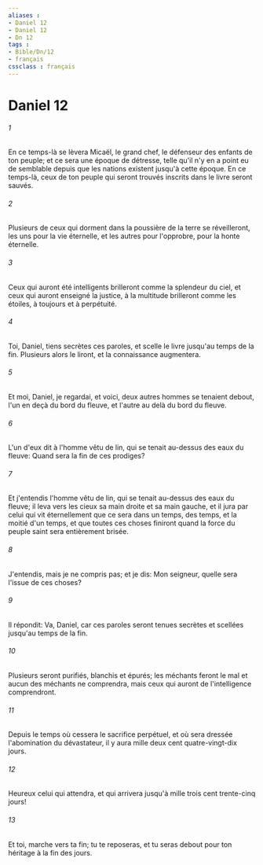 ```yaml
---
aliases : 
- Daniel 12
- Daniel 12
- Dn 12
tags : 
- Bible/Dn/12
- français
cssclass : français
---
```


# Daniel 12

###### 1
En ce temps-là se lèvera Micaël, le grand chef, le défenseur des enfants de ton peuple; et ce sera une époque de détresse, telle qu'il n'y en a point eu de semblable depuis que les nations existent jusqu'à cette époque. En ce temps-là, ceux de ton peuple qui seront trouvés inscrits dans le livre seront sauvés.
###### 2
Plusieurs de ceux qui dorment dans la poussière de la terre se réveilleront, les uns pour la vie éternelle, et les autres pour l'opprobre, pour la honte éternelle.
###### 3
Ceux qui auront été intelligents brilleront comme la splendeur du ciel, et ceux qui auront enseigné la justice, à la multitude brilleront comme les étoiles, à toujours et à perpétuité.
###### 4
Toi, Daniel, tiens secrètes ces paroles, et scelle le livre jusqu'au temps de la fin. Plusieurs alors le liront, et la connaissance augmentera.
###### 5
Et moi, Daniel, je regardai, et voici, deux autres hommes se tenaient debout, l'un en deçà du bord du fleuve, et l'autre au delà du bord du fleuve.
###### 6
L'un d'eux dit à l'homme vêtu de lin, qui se tenait au-dessus des eaux du fleuve: Quand sera la fin de ces prodiges?
###### 7
Et j'entendis l'homme vêtu de lin, qui se tenait au-dessus des eaux du fleuve; il leva vers les cieux sa main droite et sa main gauche, et il jura par celui qui vit éternellement que ce sera dans un temps, des temps, et la moitié d'un temps, et que toutes ces choses finiront quand la force du peuple saint sera entièrement brisée.
###### 8
J'entendis, mais je ne compris pas; et je dis: Mon seigneur, quelle sera l'issue de ces choses?
###### 9
Il répondit: Va, Daniel, car ces paroles seront tenues secrètes et scellées jusqu'au temps de la fin.
###### 10
Plusieurs seront purifiés, blanchis et épurés; les méchants feront le mal et aucun des méchants ne comprendra, mais ceux qui auront de l'intelligence comprendront.
###### 11
Depuis le temps où cessera le sacrifice perpétuel, et où sera dressée l'abomination du dévastateur, il y aura mille deux cent quatre-vingt-dix jours.
###### 12
Heureux celui qui attendra, et qui arrivera jusqu'à mille trois cent trente-cinq jours!
###### 13
Et toi, marche vers ta fin; tu te reposeras, et tu seras debout pour ton héritage à la fin des jours.
